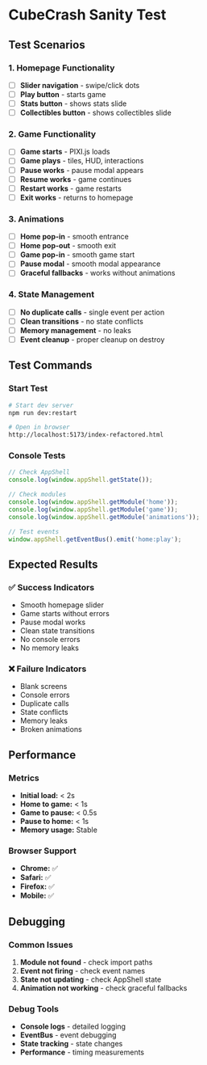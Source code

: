 # CubeCrash Sanity Test

## Test Scenarios

### 1. Homepage Functionality
- [ ] **Slider navigation** - swipe/click dots
- [ ] **Play button** - starts game
- [ ] **Stats button** - shows stats slide
- [ ] **Collectibles button** - shows collectibles slide

### 2. Game Functionality
- [ ] **Game starts** - PIXI.js loads
- [ ] **Game plays** - tiles, HUD, interactions
- [ ] **Pause works** - pause modal appears
- [ ] **Resume works** - game continues
- [ ] **Restart works** - game restarts
- [ ] **Exit works** - returns to homepage

### 3. Animations
- [ ] **Home pop-in** - smooth entrance
- [ ] **Home pop-out** - smooth exit
- [ ] **Game pop-in** - smooth game start
- [ ] **Pause modal** - smooth modal appearance
- [ ] **Graceful fallbacks** - works without animations

### 4. State Management
- [ ] **No duplicate calls** - single event per action
- [ ] **Clean transitions** - no state conflicts
- [ ] **Memory management** - no leaks
- [ ] **Event cleanup** - proper cleanup on destroy

## Test Commands

### Start Test
```bash
# Start dev server
npm run dev:restart

# Open in browser
http://localhost:5173/index-refactored.html
```

### Console Tests
```javascript
// Check AppShell
console.log(window.appShell.getState());

// Check modules
console.log(window.appShell.getModule('home'));
console.log(window.appShell.getModule('game'));
console.log(window.appShell.getModule('animations'));

// Test events
window.appShell.getEventBus().emit('home:play');
```

## Expected Results

### ✅ Success Indicators
- Smooth homepage slider
- Game starts without errors
- Pause modal works
- Clean state transitions
- No console errors
- No memory leaks

### ❌ Failure Indicators
- Blank screens
- Console errors
- Duplicate calls
- State conflicts
- Memory leaks
- Broken animations

## Performance

### Metrics
- **Initial load:** < 2s
- **Home to game:** < 1s
- **Game to pause:** < 0.5s
- **Pause to home:** < 1s
- **Memory usage:** Stable

### Browser Support
- **Chrome:** ✅
- **Safari:** ✅
- **Firefox:** ✅
- **Mobile:** ✅

## Debugging

### Common Issues
1. **Module not found** - check import paths
2. **Event not firing** - check event names
3. **State not updating** - check AppShell state
4. **Animation not working** - check graceful fallbacks

### Debug Tools
- **Console logs** - detailed logging
- **EventBus** - event debugging
- **State tracking** - state changes
- **Performance** - timing measurements
